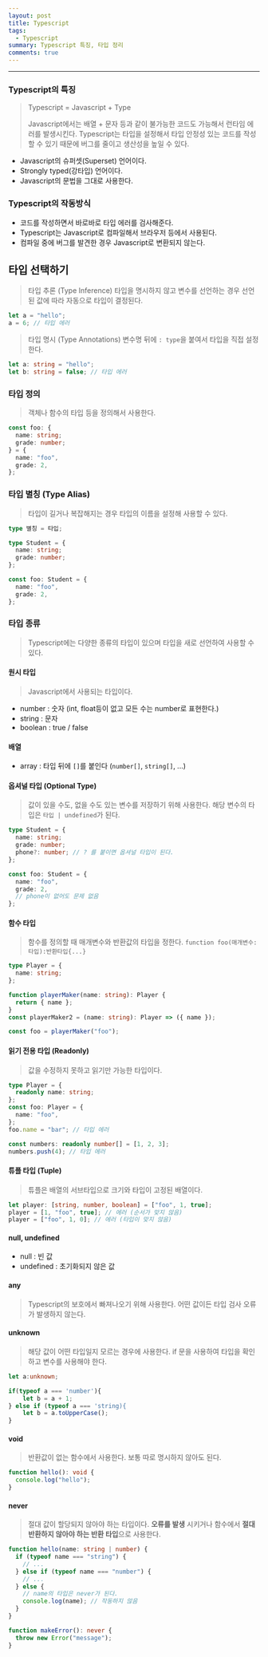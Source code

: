 ```yaml
---
layout: post
title: Typescript
tags:
  - Typescript
summary: Typescript 특징, 타입 정리
comments: true
---
```


---

### Typescript의 특징

> Typescript = Javascript + Type
>
> Javascript에서는 배열 + 문자 등과 같이 불가능한 코드도 가능해서 런타임 에러를 발생시킨다.
> Typescript는 타입을 설정해서 타입 안정성 있는 코드를 작성할 수 있기 때문에 버그를 줄이고 생산성을 높일 수 있다.

- Javascript의 슈퍼셋(Superset) 언어이다.
- Strongly typed(강타입) 언어이다.
- Javascript의 문법을 그대로 사용한다.

### Typescript의 작동방식

- 코드를 작성하면서 바로바로 타입 에러를 검사해준다.
- Typescript는 Javascript로 컴파일해서 브라우저 등에서 사용된다.
- 컴파일 중에 버그를 발견한 경우 Javascript로 변환되지 않는다.

## 타입 선택하기

> 타입 추론 (Type Inference)
> 타입을 명시하지 않고 변수를 선언하는 경우 선언된 값에 따라 자동으로 타입이 결정된다.

```typescript
let a = "hello";
a = 6; // 타입 에러
```

> 타입 명시 (Type Annotations)
> 변수명 뒤에 `: type`을 붙여서 타입을 직접 설정한다.

```typescript
let a: string = "hello";
let b: string = false; // 타입 에러
```

### 타입 정의

> 객체나 함수의 타입 등을 정의해서 사용한다.

```typescript
const foo: {
  name: string;
  grade: number;
} = {
  name: "foo",
  grade: 2,
};
```

### 타입 별칭 (Type Alias)

> 타입이 길거나 복잡해지는 경우 타입의 이름을 설정해 사용할 수 있다.

```typescript
type 별칭 = 타입;
```

```typescript
type Student = {
  name: string;
  grade: number;
};

const foo: Student = {
  name: "foo",
  grade: 2,
};
```

### 타입 종류

> Typescript에는 다양한 종류의 타입이 있으며 타입을 새로 선언하여 사용할 수 있다.

#### 원시 타입

> Javascript에서 사용되는 타입이다.

- number : 숫자 (int, float등이 없고 모든 수는 number로 표현한다.)
- string : 문자
- boolean : true / false

#### 배열

- array : 타입 뒤에 `[]`를 붙인다 (`number[]`, `string[]`, ...)

#### 옵셔널 타입 (Optional Type)

> 값이 있을 수도, 없을 수도 있는 변수를 저장하기 위해 사용한다.
> 해당 변수의 타입은 `타입 | undefined`가 된다.

```typescript
type Student = {
  name: string;
  grade: number;
  phone?: number; // ? 를 붙이면 옵셔널 타입이 된다.
};

const foo: Student = {
  name: "foo",
  grade: 2,
  // phone이 없어도 문제 없음
};
```

#### 함수 타입

> 함수를 정의할 때 매개변수와 반환값의 타입을 정한다.
> `function foo(매개변수:타입):반환타입{...}`

```typescript
type Player = {
  name: string;
};

function playerMaker(name: string): Player {
  return { name };
}
const playerMaker2 = (name: string): Player => ({ name });

const foo = playerMaker("foo");
```

#### 읽기 전용 타입 (Readonly)

> 값을 수정하지 못하고 읽기만 가능한 타입이다.

```typescript
type Player = {
  readonly name: string;
};
const foo: Player = {
  name: "foo",
};
foo.name = "bar"; // 타입 에러

const numbers: readonly number[] = [1, 2, 3];
numbers.push(4); // 타입 에러
```

#### 튜플 타입 (Tuple)

> 튜플은 배열의 서브타입으로 크기와 타입이 고정된 배열이다.

```typescript
let player: [string, number, boolean] = ["foo", 1, true];
player = [1, "foo", true]; // 에러 (순서가 맞지 않음)
player = ["foo", 1, 0]; // 에러 (타입이 맞지 않음)
```

#### null, undefined

- null : 빈 값
- undefined : 초기화되지 않은 값

#### any

> Typescript의 보호에서 빠져나오기 위해 사용한다.
> 어떤 값이든 타입 검사 오류가 발생하지 않는다.

#### unknown

> 해당 값이 어떤 타입일지 모르는 경우에 사용한다.
> if 문을 사용하여 타입을 확인하고 변수를 사용해야 한다.

```typescript
let a:unknown;

if(typeof a === 'number'){
	let b = a + 1;
} else if (typeof a === 'string){
	let b = a.toUpperCase();
}
```

#### void

> 반환값이 없는 함수에서 사용한다.
> 보통 따로 명시하지 않아도 된다.

```typescript
function hello(): void {
  console.log("hello");
}
```

#### never

> 절대 값이 할당되지 않아야 하는 타입이다.
> **오류를 발생** 시키거나 함수에서 **절대 반환하지 않아야 하는 반환 타입**으로 사용한다.

```typescript
function hello(name: string | number) {
  if (typeof name === "string") {
    // ...
  } else if (typeof name === "number") {
    // ...
  } else {
    // name의 타입은 never가 된다.
    console.log(name); // 작동하지 않음
  }
}

function makeError(): never {
  throw new Error("message");
}
```
